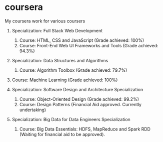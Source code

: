 # coursera
My coursera work for various coursers


1) Specialization: Full Stack Web Development
      1. Course: HTML, CSS and JavaScript (Grade achieved: 100%)
      2. Course: Front-End Web UI Frameworks and Tools (Grade achieved: 94.3%)

2) Specialization: Data Structures and Algorithms
      1. Course: Algorithm Toolbox (Grade achieved: 79.7%)

3) Course: Machine Learning (Grade achieved: 100%)

4) Specialization: Software Design and Architecture Specialization
      1. Course: Object-Oriented Design (Grade achieved: 99.2%)
      2. Course: Design Patterns (Financial Aid approved. Currently undertaking)

5) Specialization: Big Data for Data Engineers Specialization
      1. Course: Big Data Essentials: HDFS, MapReduce and Spark RDD (Waiting for financial aid to be approved).
